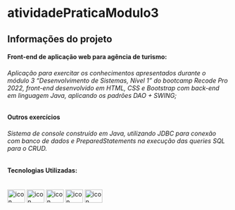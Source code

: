 # atividadePraticaModulo3


## Informações do projeto


#### Front-end de aplicação web para agência de turismo:

###### Aplicação para exercitar os conhecimentos apresentados durante o módulo 3 “Desenvolvimento de Sistemas, Nível 1” do bootcamp Recode Pro 2022, front-end desenvolvido em HTML, CSS e Bootstrap com back-end em linguagem Java, aplicando os padrões DAO + SWING;


#### Outros exercícios

###### Sistema de console construído em Java, utilizando JDBC para conexão com banco de dados e PreparedStatements na execução das queries SQL para o CRUD.


#### Tecnologias Utilizadas:  

 
<div style="display: inline_block"><br>  
<img align="center" alt="icon HTML" height="30" width="40" src="https://cdn.jsdelivr.net/gh/devicons/devicon/icons/html5/html5-original.svg" />
<img align="center" alt="icon CSS" height="30" width="40" src="https://cdn.jsdelivr.net/gh/devicons/devicon/icons/css3/css3-original.svg" />  
<img align="center" alt="icon Bootstrap" height="30" width="40" src="https://cdn.jsdelivr.net/gh/devicons/devicon/icons/bootstrap/bootstrap-original.svg" />
<img align="center" alt="icon MySQL" height="30" width="40" src="https://cdn.jsdelivr.net/gh/devicons/devicon/icons/mysql/mysql-plain.svg" />
<img align="center" alt="icon Java" height="30" width="40" src="https://cdn.jsdelivr.net/gh/devicons/devicon/icons/java/java-original.svg" />
          
          
</div>
